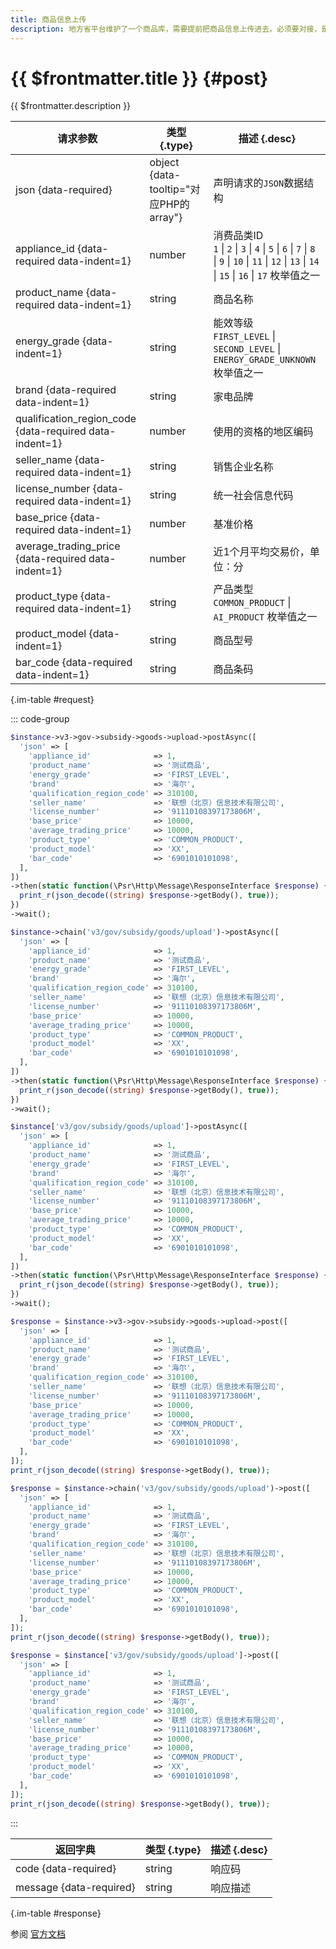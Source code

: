 ```yaml
---
title: 商品信息上传
description: 地方省平台维护了一个商品库，需要提前把商品信息上传进去。必须要对接，是导入商品库信息，不可以线下通过excel表格导入，只能调用接口处理。重复上传会返回"获取中央平台数据异常_数据重复"错误。
---
```


# {{ $frontmatter.title }} {#post}

{{ $frontmatter.description }}

| 请求参数 | 类型 {.type} | 描述 {.desc}
| --- | --- | ---
| json {data-required} | object {data-tooltip="对应PHP的array"} | 声明请求的`JSON`数据结构
| appliance_id {data-required data-indent=1} | number | 消费品类ID<br/>`1` \| `2` \| `3` \| `4` \| `5` \| `6` \| `7` \| `8` \| `9` \| `10` \| `11` \| `12` \| `13` \| `14` \| `15` \| `16` \| `17` 枚举值之一
| product_name {data-required data-indent=1} | string | 商品名称
| energy_grade {data-indent=1} | string | 能效等级<br/>`FIRST_LEVEL` \| `SECOND_LEVEL` \| `ENERGY_GRADE_UNKNOWN` 枚举值之一
| brand {data-required data-indent=1} | string | 家电品牌
| qualification_region_code {data-required data-indent=1} | number | 使用的资格的地区编码
| seller_name {data-required data-indent=1} | string | 销售企业名称
| license_number {data-required data-indent=1} | string | 统一社会信息代码
| base_price {data-required data-indent=1} | number | 基准价格
| average_trading_price {data-required data-indent=1} | number | 近1个月平均交易价，单位：分
| product_type {data-required data-indent=1} | string | 产品类型<br/>`COMMON_PRODUCT` \| `AI_PRODUCT` 枚举值之一
| product_model {data-indent=1} | string | 商品型号
| bar_code {data-required data-indent=1} | string | 商品条码

{.im-table #request}

::: code-group

```php [异步纯链式]
$instance->v3->gov->subsidy->goods->upload->postAsync([
  'json' => [
    'appliance_id'              => 1,
    'product_name'              => '测试商品',
    'energy_grade'              => 'FIRST_LEVEL',
    'brand'                     => '海尔',
    'qualification_region_code' => 310100,
    'seller_name'               => '联想（北京）信息技术有限公司',
    'license_number'            => '91110108397173806M',
    'base_price'                => 10000,
    'average_trading_price'     => 10000,
    'product_type'              => 'COMMON_PRODUCT',
    'product_model'             => 'XX',
    'bar_code'                  => '6901010101098',
  ],
])
->then(static function(\Psr\Http\Message\ResponseInterface $response) {
  print_r(json_decode((string) $response->getBody(), true));
})
->wait();
```

```php [异步声明式]
$instance->chain('v3/gov/subsidy/goods/upload')->postAsync([
  'json' => [
    'appliance_id'              => 1,
    'product_name'              => '测试商品',
    'energy_grade'              => 'FIRST_LEVEL',
    'brand'                     => '海尔',
    'qualification_region_code' => 310100,
    'seller_name'               => '联想（北京）信息技术有限公司',
    'license_number'            => '91110108397173806M',
    'base_price'                => 10000,
    'average_trading_price'     => 10000,
    'product_type'              => 'COMMON_PRODUCT',
    'product_model'             => 'XX',
    'bar_code'                  => '6901010101098',
  ],
])
->then(static function(\Psr\Http\Message\ResponseInterface $response) {
  print_r(json_decode((string) $response->getBody(), true));
})
->wait();
```

```php [异步属性式]
$instance['v3/gov/subsidy/goods/upload']->postAsync([
  'json' => [
    'appliance_id'              => 1,
    'product_name'              => '测试商品',
    'energy_grade'              => 'FIRST_LEVEL',
    'brand'                     => '海尔',
    'qualification_region_code' => 310100,
    'seller_name'               => '联想（北京）信息技术有限公司',
    'license_number'            => '91110108397173806M',
    'base_price'                => 10000,
    'average_trading_price'     => 10000,
    'product_type'              => 'COMMON_PRODUCT',
    'product_model'             => 'XX',
    'bar_code'                  => '6901010101098',
  ],
])
->then(static function(\Psr\Http\Message\ResponseInterface $response) {
  print_r(json_decode((string) $response->getBody(), true));
})
->wait();
```

```php [同步纯链式]
$response = $instance->v3->gov->subsidy->goods->upload->post([
  'json' => [
    'appliance_id'              => 1,
    'product_name'              => '测试商品',
    'energy_grade'              => 'FIRST_LEVEL',
    'brand'                     => '海尔',
    'qualification_region_code' => 310100,
    'seller_name'               => '联想（北京）信息技术有限公司',
    'license_number'            => '91110108397173806M',
    'base_price'                => 10000,
    'average_trading_price'     => 10000,
    'product_type'              => 'COMMON_PRODUCT',
    'product_model'             => 'XX',
    'bar_code'                  => '6901010101098',
  ],
]);
print_r(json_decode((string) $response->getBody(), true));
```

```php [同步声明式]
$response = $instance->chain('v3/gov/subsidy/goods/upload')->post([
  'json' => [
    'appliance_id'              => 1,
    'product_name'              => '测试商品',
    'energy_grade'              => 'FIRST_LEVEL',
    'brand'                     => '海尔',
    'qualification_region_code' => 310100,
    'seller_name'               => '联想（北京）信息技术有限公司',
    'license_number'            => '91110108397173806M',
    'base_price'                => 10000,
    'average_trading_price'     => 10000,
    'product_type'              => 'COMMON_PRODUCT',
    'product_model'             => 'XX',
    'bar_code'                  => '6901010101098',
  ],
]);
print_r(json_decode((string) $response->getBody(), true));
```

```php [同步属性式]
$response = $instance['v3/gov/subsidy/goods/upload']->post([
  'json' => [
    'appliance_id'              => 1,
    'product_name'              => '测试商品',
    'energy_grade'              => 'FIRST_LEVEL',
    'brand'                     => '海尔',
    'qualification_region_code' => 310100,
    'seller_name'               => '联想（北京）信息技术有限公司',
    'license_number'            => '91110108397173806M',
    'base_price'                => 10000,
    'average_trading_price'     => 10000,
    'product_type'              => 'COMMON_PRODUCT',
    'product_model'             => 'XX',
    'bar_code'                  => '6901010101098',
  ],
]);
print_r(json_decode((string) $response->getBody(), true));
```

:::

| 返回字典 | 类型 {.type} | 描述 {.desc}
| --- | --- | ---
| code {data-required} | string | 响应码
| message {data-required} | string | 响应描述

{.im-table #response}

参阅 [官方文档](https://pay.weixin.qq.com/doc/v3/partner/4013989543)
